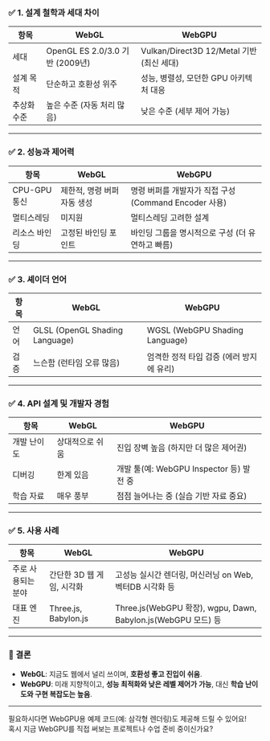 ### ✅ 1. **설계 철학과 세대 차이**
| 항목 | WebGL | WebGPU |
|------|-------|--------|
| 세대 | OpenGL ES 2.0/3.0 기반 (2009년) | Vulkan/Direct3D 12/Metal 기반 (최신 세대) |
| 설계 목적 | 단순하고 호환성 위주 | 성능, 병렬성, 모던한 GPU 아키텍처 대응 |
| 추상화 수준 | 높은 수준 (자동 처리 많음) | 낮은 수준 (세부 제어 가능) |

---

### ✅ 2. **성능과 제어력**
| 항목 | WebGL | WebGPU |
|------|-------|--------|
| CPU-GPU 통신 | 제한적, 명령 버퍼 자동 생성 | 명령 버퍼를 개발자가 직접 구성 (Command Encoder 사용) |
| 멀티스레딩 | 미지원 | 멀티스레딩 고려한 설계 |
| 리소스 바인딩 | 고정된 바인딩 포인트 | 바인딩 그룹을 명시적으로 구성 (더 유연하고 빠름) |

---

### ✅ 3. **셰이더 언어**
| 항목 | WebGL | WebGPU |
|------|-------|--------|
| 언어 | GLSL (OpenGL Shading Language) | WGSL (WebGPU Shading Language) |
| 검증 | 느슨함 (런타임 오류 많음) | 엄격한 정적 타입 검증 (에러 방지에 유리) |

---

### ✅ 4. **API 설계 및 개발자 경험**
| 항목 | WebGL | WebGPU |
|------|-------|--------|
| 개발 난이도 | 상대적으로 쉬움 | 진입 장벽 높음 (하지만 더 많은 제어권) |
| 디버깅 | 한계 있음 | 개발 툴(예: WebGPU Inspector 등) 발전 중 |
| 학습 자료 | 매우 풍부 | 점점 늘어나는 중 (실습 기반 자료 중요) |

---

### ✅ 5. **사용 사례**
| 항목 | WebGL | WebGPU |
|------|-------|--------|
| 주로 사용되는 분야 | 간단한 3D 웹 게임, 시각화 | 고성능 실시간 렌더링, 머신러닝 on Web, 벡터DB 시각화 등 |
| 대표 엔진 | Three.js, Babylon.js | Three.js(WebGPU 확장), wgpu, Dawn, Babylon.js(WebGPU 모드) 등 |

---

### 🧠 결론
- **WebGL**: 지금도 웹에서 널리 쓰이며, **호환성 좋고 진입이 쉬움**.
- **WebGPU**: 미래 지향적이고, **성능 최적화와 낮은 레벨 제어가 가능**, 대신 **학습 난이도와 구현 복잡도는 높음**.

---

필요하시다면 WebGPU용 예제 코드(예: 삼각형 렌더링)도 제공해 드릴 수 있어요!  
혹시 지금 WebGPU를 직접 써보는 프로젝트나 수업 준비 중이신가요?
